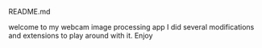 README.md

welcome to my webcam image processing app
I did several modifications and extensions to play around with it. Enjoy
